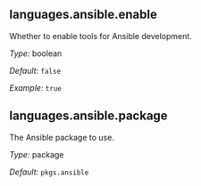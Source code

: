 

[comment]: # (Please add your documentation on top of this line)

## languages\.ansible\.enable

Whether to enable tools for Ansible development\.



*Type:*
boolean



*Default:*
` false `



*Example:*
` true `



## languages\.ansible\.package



The Ansible package to use\.



*Type:*
package



*Default:*
` pkgs.ansible `
